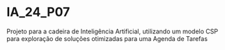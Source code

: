 # IA_24_P07
Projeto para a cadeira de Inteligência Artificial, utilizando um modelo CSP para exploração de soluções otimizadas para uma Agenda de Tarefas

